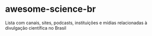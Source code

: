 # awesome-science-br
Lista com canais, sites, podcasts, instituições e mídias relacionadas à divulgação científica no Brasil
